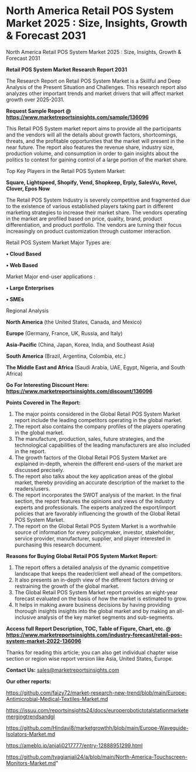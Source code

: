 # North America Retail POS System Market 2025 : Size, Insights, Growth & Forecast 2031
North America Retail POS System Market 2025 : Size, Insights, Growth & Forecast 2031

<strong>Retail POS System Market Research Report 2031</strong>

The Research Report on Retail POS System Market is a Skillful and Deep Analysis of the Present Situation and Challenges. This research report also analyzes other important trends and market drivers that will affect market growth over 2025-2031.

<strong>Request Sample Report @ <a href=https://www.marketreportsinsights.com/sample/136096>https://www.marketreportsinsights.com/sample/136096</a></strong>

This Retail POS System market report aims to provide all the participants and the vendors will all the details about growth factors, shortcomings, threats, and the profitable opportunities that the market will present in the near future. The report also features the revenue share, industry size, production volume, and consumption in order to gain insights about the politics to contest for gaining control of a large portion of the market share.

Top Key Players in the Retail POS System Market:

<strong>Square, Lightspeed, Shopify, Vend, Shopkeep, Erply, SalesVu, Revel, Clover, Epos Now</strong>

The Retail POS System Industry is severely competitive and fragmented due to the existence of various established players taking part in different marketing strategies to increase their market share. The vendors operating in the market are profiled based on price, quality, brand, product differentiation, and product portfolio. The vendors are turning their focus increasingly on product customization through customer interaction.

Retail POS System Market Major Types are:

<strong>• Cloud Based

• Web Based</strong>

Market Major end-user applications :

<strong>• Large Enterprises

• SMEs</strong>

Regional Analysis

</u><strong><b>North America</b></strong> (the United States, Canada, and Mexico)

<strong><b>Europe </b></strong>(Germany, France, UK, Russia, and Italy)

<strong><b>Asia-Pacific</b></strong> (China, Japan, Korea, India, and Southeast Asia)

<strong><b>South America</b></strong> (Brazil, Argentina, Colombia, etc.)

<strong><b>The Middle East and Africa</b></strong> (Saudi Arabia, UAE, Egypt, Nigeria, and South Africa)

<strong>Go For Interesting Discount Here: <a href=https://www.marketreportsinsights.com/discount/136096>https://www.marketreportsinsights.com/discount/136096</a></strong>

<strong>Points Covered in The Report:</strong>
<ol>
  <li>The major points considered in the Global Retail POS System Market report include the leading competitors operating in the global market.</li>
  <li>The report also contains the company profiles of the players operating in the global market.</li>
  <li>The manufacture, production, sales, future strategies, and the technological capabilities of the leading manufacturers are also included in the report.</li>
  <li>The growth factors of the Global Retail POS System Market are explained in-depth, wherein the different end-users of the market are discussed precisely.</li>
  <li>The report also talks about the key application areas of the global market, thereby providing an accurate description of the market to the readers/users.</li>
  <li>The report incorporates the SWOT analysis of the market. In the final section, the report features the opinions and views of the industry experts and professionals. The experts analyzed the export/import policies that are favorably influencing the growth of the Global Retail POS System Market.</li>
  <li>The report on the Global Retail POS System Market is a worthwhile source of information for every policymaker, investor, stakeholder, service provider, manufacturer, supplier, and player interested in purchasing this research document.</li>
</ol>
<strong>Reasons for Buying Global Retail POS System Market Report:</strong>

<ol>
  <li>The report offers a detailed analysis of the dynamic competitive landscape that keeps the reader/client well ahead of the competitors.</li>
  <li>It also presents an in-depth view of the different factors driving or restraining the growth of the global market.</li>
  <li>The Global Retail POS System Market report provides an eight-year forecast evaluated on the basis of how the market is estimated to grow.</li>
  <li>It helps in making aware business decisions by having providing thorough insights insights into the global market and by making an all-inclusive analysis of the key market segments and sub-segments.</li>
</ol>
<strong>Access full Report Description, TOC, Table of Figure, Chart, etc. @ <a href=https://www.marketreportsinsights.com/industry-forecast/retail-pos-system-market-2022-136096>https://www.marketreportsinsights.com/industry-forecast/retail-pos-system-market-2022-136096</a></strong>


Thanks for reading this article; you can also get individual chapter wise section or region wise report version like Asia, United States, Europe.

<strong>Contact Us:</strong>
sales@marketreportsinsights.com

<strong>Our other reports:</strong>

<a href=https://github.com/faizy72/market-research-new-trend/blob/main/Europe-Antimicrobial-Medical-Textiles-Market.md>https://github.com/faizy72/market-research-new-trend/blob/main/Europe-Antimicrobial-Medical-Textiles-Market.md</a>

<a href=https://issuu.com/reportsinsights24/docs/europerobotictotalstationmarketemergingtrendsandgl>https://issuu.com/reportsinsights24/docs/europerobotictotalstationmarketemergingtrendsandgl</a>

<a href=https://github.com/Hindavi8/marketgrowthh/blob/main/Europe-Waveguide-Isolators-Market.md>https://github.com/Hindavi8/marketgrowthh/blob/main/Europe-Waveguide-Isolators-Market.md</a>

<a href=https://ameblo.jp/anjali0217777/entry-12888951299.html>https://ameblo.jp/anjali0217777/entry-12888951299.html</a>

<a href=https://github.com/tyagianjali24/a/blob/main/North-America-Touchscreen-Monitors-Market.md>https://github.com/tyagianjali24/a/blob/main/North-America-Touchscreen-Monitors-Market.md</a>"
